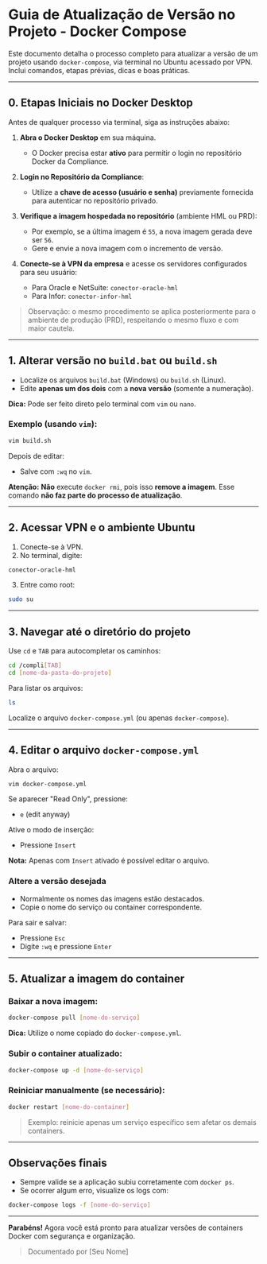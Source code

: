 # Guia de Atualização de Versão no Projeto - Docker Compose

Este documento detalha o processo completo para atualizar a versão de um projeto usando `docker-compose`, via terminal no Ubuntu acessado por VPN. Inclui comandos, etapas prévias, dicas e boas práticas.

---

## 0. Etapas Iniciais no Docker Desktop

Antes de qualquer processo via terminal, siga as instruções abaixo:

1. **Abra o Docker Desktop** em sua máquina.

   * O Docker precisa estar **ativo** para permitir o login no repositório Docker da Compliance.

2. **Login no Repositório da Compliance**:

   * Utilize a **chave de acesso (usuário e senha)** previamente fornecida para autenticar no repositório privado.

3. **Verifique a imagem hospedada no repositório** (ambiente HML ou PRD):

   * Por exemplo, se a última imagem é `55`, a nova imagem gerada deve ser `56`.
   * Gere e envie a nova imagem com o incremento de versão.

4. **Conecte-se à VPN da empresa** e acesse os servidores configurados para seu usuário:

   * Para Oracle e NetSuite: `conector-oracle-hml`
   * Para Infor: `conector-infor-hml`

> Observação: o mesmo procedimento se aplica posteriormente para o ambiente de produção (PRD), respeitando o mesmo fluxo e com maior cautela.

---

## 1. Alterar versão no `build.bat` ou `build.sh`

* Localize os arquivos `build.bat` (Windows) ou `build.sh` (Linux).
* Edite **apenas um dos dois** com a **nova versão** (somente a numeração).

**Dica:** Pode ser feito direto pelo terminal com `vim` ou `nano`.

### Exemplo (usando `vim`):

```bash
vim build.sh
```

Depois de editar:

* Salve com `:wq` no `vim`.

**Atenção:**
**Não** execute `docker rmi`, pois isso **remove a imagem**. Esse comando **não faz parte do processo de atualização**.

---

## 2. Acessar VPN e o ambiente Ubuntu

1. Conecte-se à VPN.
2. No terminal, digite:

```bash
conector-oracle-hml
```

3. Entre como root:

```bash
sudo su
```

---

## 3. Navegar até o diretório do projeto

Use `cd` e `TAB` para autocompletar os caminhos:

```bash
cd /compli[TAB]
cd [nome-da-pasta-do-projeto]
```

Para listar os arquivos:

```bash
ls
```

Localize o arquivo `docker-compose.yml` (ou apenas `docker-compose`).

---

## 4. Editar o arquivo `docker-compose.yml`

Abra o arquivo:

```bash
vim docker-compose.yml
```

Se aparecer "Read Only", pressione:

* `e` (edit anyway)

Ative o modo de inserção:

* Pressione `Insert`

**Nota:** Apenas com `Insert` ativado é possível editar o arquivo.

### Altere a versão desejada

* Normalmente os nomes das imagens estão destacados.
* Copie o nome do serviço ou container correspondente.

Para sair e salvar:

* Pressione `Esc`
* Digite `:wq` e pressione `Enter`

---

## 5. Atualizar a imagem do container

### Baixar a nova imagem:

```bash
docker-compose pull [nome-do-serviço]
```

**Dica:** Utilize o nome copiado do `docker-compose.yml`.

### Subir o container atualizado:

```bash
docker-compose up -d [nome-do-serviço]
```

### Reiniciar manualmente (se necessário):

```bash
docker restart [nome-do-container]
```

> Exemplo: reinicie apenas um serviço específico sem afetar os demais containers.

---

## Observações finais

* Sempre valide se a aplicação subiu corretamente com `docker ps`.
* Se ocorrer algum erro, visualize os logs com:

```bash
docker-compose logs -f [nome-do-serviço]
```

---

**Parabéns!** Agora você está pronto para atualizar versões de containers Docker com segurança e organização.

> Documentado por \[Seu Nome]
